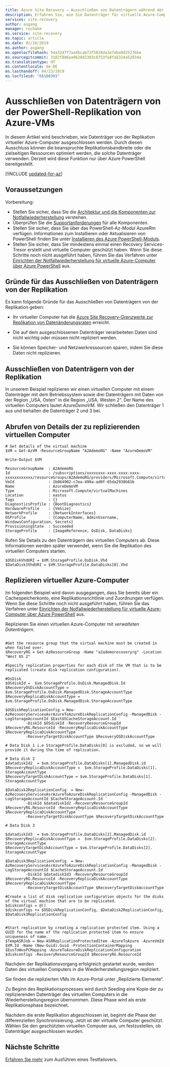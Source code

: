 ```yaml
---
title: Azure Site Recovery – Ausschließen von Datenträgern während der Replikation virtueller Azure-Computer mit Azure PowerShell | Microsoft-Dokumentation
description: Erfahren Sie, wie Sie Datenträger für virtuelle Azure-Computer mit Azure Site Recovery über Azure PowerShell ausschließen.
services: site-recovery
author: asgang
manager: rochakm
ms.service: site-recovery
ms.topic: article
ms.date: 02/18/2019
ms.author: asgang
ms.openlocfilehash: 54a32d7f7aa4bcab73f5828da3e7eba9d25276be
ms.sourcegitcommit: 3102f886aa962842303c8753fe8fa5324a52834a
ms.translationtype: HT
ms.contentlocale: de-DE
ms.lasthandoff: 04/23/2019
ms.locfileid: "66160303"
---
```

# <a name="exclude-disks-from-powershell-replication-of-azure-vms"></a>Ausschließen von Datenträgern von der PowerShell-Replikation von Azure-VMs

In diesem Artikel wird beschrieben, wie Datenträger von der Replikation virtueller Azure-Computer ausgeschlossen werden. Durch diesen Ausschluss können die beanspruchte Replikationsbandbreite oder die zielseitigen Ressourcen optimiert werden, die solche Datenträger verwenden. Derzeit wird diese Funktion nur über Azure PowerShell bereitgestellt.


[!INCLUDE [updated-for-az](../../includes/updated-for-az.md)]

## <a name="prerequisites"></a>Voraussetzungen

Vorbereitung:

- Stellen Sie sicher, dass Sie die [Architektur und die Komponenten zur Notfallwiederherstellung](azure-to-azure-architecture.md) verstehen.
- Überprüfen Sie die [Supportanforderungen](azure-to-azure-support-matrix.md) für alle Komponenten.
- Stellen Sie sicher, dass Sie über das PowerShell-Az-Modul AzureRm verfügen. Informationen zum Installieren oder Aktualisieren von PowerShell finden Sie unter [Installieren des Azure PowerShell-Moduls](https://docs.microsoft.com/powershell/azure/install-az-ps).
- Stellen Sie sicher, dass Sie mindestens einmal einen Recovery Services-Tresor erstellt und virtuelle Computer geschützt haben. Wenn Sie diese Schritte noch nicht ausgeführt haben, führen Sie das Verfahren unter [Einrichten der Notfallwiederherstellung für virtuelle Azure-Computer über Azure PowerShell](azure-to-azure-powershell.md) aus.

## <a name="why-exclude-disks-from-replication"></a>Gründe für das Ausschließen von Datenträgern von der Replikation
Es kann folgende Gründe für das Ausschließen von Datenträgern von der Replikation geben:

- Ihr virtueller Computer hat die [Azure Site Recovery-Grenzwerte zur Replikation von Datenänderungsraten](https://docs.microsoft.com/azure/site-recovery/azure-to-azure-support-matrix) erreicht.

- Die auf dem ausgeschlossenen Datenträger verarbeiteten Daten sind nicht wichtig oder müssen nicht repliziert werden.

- Sie können Speicher- und Netzwerkressourcen sparen, indem Sie diese Daten nicht replizieren.

## <a name="how-to-exclude-disks-from-replication"></a>Ausschließen von Datenträgern von der Replikation

In unserem Beispiel replizieren wir einen virtuellen Computer mit einem Datenträger mit dem Betriebssystem sowie drei Datenträgern mit Daten von der Region „USA, Osten“ in die Region „USA, Westen 2“. Der Name des virtuellen Computers lautet *AzureDemoVM*. Wir schließen den Datenträger 1 aus und behalten die Datenträger 2 und 3 bei.

## <a name="get-details-of-the-virtual-machines-to-replicate"></a>Abrufen von Details der zu replizierenden virtuellen Computer

```azurepowershell
# Get details of the virtual machine
$VM = Get-AzVM -ResourceGroupName "A2AdemoRG" -Name "AzureDemoVM"

Write-Output $VM     
```

```
ResourceGroupName  : A2AdemoRG
Id                 : /subscriptions/xxxxxxxx-xxxx-xxxx-xxxx-xxxxxxxxxxxx/resourceGroups/A2AdemoRG/providers/Microsoft.Compute/virtualMachines/AzureDemoVM
VmId               : 1b864902-c7ea-499a-ad0f-65da2930b81b
Name               : AzureDemoVM
Type               : Microsoft.Compute/virtualMachines
Location           : eastus
Tags               : {}
DiagnosticsProfile : {BootDiagnostics}
HardwareProfile    : {VmSize}
NetworkProfile     : {NetworkInterfaces}
OSProfile          : {ComputerName, AdminUsername, WindowsConfiguration, Secrets}
ProvisioningState  : Succeeded
StorageProfile     : {ImageReference, OsDisk, DataDisks}
```

Rufen Sie Details zu den Datenträgern des virtuellen Computers ab. Diese Informationen werden später verwendet, wenn Sie die Replikation des virtuellen Computers starten.

```azurepowershell
$OSDiskVhdURI = $VM.StorageProfile.OsDisk.Vhd
$DataDisk1VhdURI = $VM.StorageProfile.DataDisks[0].Vhd
```

## <a name="replicate-an-azure-virtual-machine"></a>Replizieren virtueller Azure-Computer

Im folgenden Beispiel wird davon ausgegangen, dass Sie bereits über ein Cachespeicherkonto, eine Replikationsrichtlinie und Zuordnungen verfügen. Wenn Sie diese Schritte noch nicht ausgeführt haben, führen Sie das Verfahren unter [Einrichten der Notfallwiederherstellung für virtuelle Azure-Computer über Azure PowerShell](azure-to-azure-powershell.md) aus.

Replizieren Sie einen virtuellen Azure-Computer mit *verwalteten Datenträgern*.

```azurepowershell

#Get the resource group that the virtual machine must be created in when failed over.
$RecoveryRG = Get-AzResourceGroup -Name "a2ademorecoveryrg" -Location "West US 2"

#Specify replication properties for each disk of the VM that is to be replicated (create disk replication configuration).

#OsDisk
$OSdiskId =  $vm.StorageProfile.OsDisk.ManagedDisk.Id
$RecoveryOSDiskAccountType = $vm.StorageProfile.OsDisk.ManagedDisk.StorageAccountType
$RecoveryReplicaDiskAccountType =  $vm.StorageProfile.OsDisk.ManagedDisk.StorageAccountType

$OSDiskReplicationConfig = New-AzRecoveryServicesAsrAzureToAzureDiskReplicationConfig -ManagedDisk -LogStorageAccountId $EastUSCacheStorageAccount.Id `
         -DiskId $OSdiskId -RecoveryResourceGroupId  $RecoveryRG.ResourceId -RecoveryReplicaDiskAccountType  $RecoveryReplicaDiskAccountType `
         -RecoveryTargetDiskAccountType $RecoveryOSDiskAccountType

# Data Disk 1 i.e StorageProfile.DataDisks[0] is excluded, so we will provide it during the time of replication. 

# Data disk 2
$datadiskId2  = $vm.StorageProfile.DataDisks[1].ManagedDisk.id
$RecoveryReplicaDiskAccountType =  $vm.StorageProfile.DataDisks[1]. StorageAccountType
$RecoveryTargetDiskAccountType = $vm.StorageProfile.DataDisks[1]. StorageAccountType

$DataDisk2ReplicationConfig  = New-AzRecoveryServicesAsrAzureToAzureDiskReplicationConfig -ManagedDisk -LogStorageAccountId $CacheStorageAccount.Id `
         -DiskId $datadiskId2 -RecoveryResourceGroupId  $RecoveryRG.ResourceId -RecoveryReplicaDiskAccountType  $RecoveryReplicaDiskAccountType `
         -RecoveryTargetDiskAccountType $RecoveryTargetDiskAccountType

# Data Disk 3

$datadiskId3  = $vm.StorageProfile.DataDisks[2].ManagedDisk.id
$RecoveryReplicaDiskAccountType =  $vm.StorageProfile.DataDisks[2]. StorageAccountType
$RecoveryTargetDiskAccountType = $vm.StorageProfile.DataDisks[2]. StorageAccountType

$DataDisk3ReplicationConfig  = New-AzRecoveryServicesAsrAzureToAzureDiskReplicationConfig -ManagedDisk -LogStorageAccountId $CacheStorageAccount.Id `
         -DiskId $datadiskId3 -RecoveryResourceGroupId  $RecoveryRG.ResourceId -RecoveryReplicaDiskAccountType  $RecoveryReplicaDiskAccountType `
         -RecoveryTargetDiskAccountType $RecoveryTargetDiskAccountType

#Create a list of disk replication configuration objects for the disks of the virtual machine that are to be replicated.
$diskconfigs = @()
$diskconfigs += $OSDiskReplicationConfig, $DataDisk2ReplicationConfig, $DataDisk3ReplicationConfig


#Start replication by creating a replication protected item. Using a GUID for the name of the replication protected item to ensure uniqueness of name.
$TempASRJob = New-ASRReplicationProtectedItem -AzureToAzure -AzureVmId $VM.Id -Name (New-Guid).Guid -ProtectionContainerMapping $EusToWusPCMapping -AzureToAzureDiskReplicationConfiguration $diskconfigs -RecoveryResourceGroupId $RecoveryRG.ResourceId
```

Nachdem der Replikationsvorgang erfolgreich gestartet wurde, werden Daten des virtuellen Computers in die Wiederherstellungsregion repliziert.

Sie finden die replizierten VMs im Azure-Portal unter „Replizierte Elemente“.

Zu Beginn des Replikationsprozesses wird durch Seeding eine Kopie der zu replizierenden Datenträger des virtuellen Computers in die Wiederherstellungsregion übernommen. Diese Phase wird als erste Replikationsphase bezeichnet.

Nachdem die erste Replikation abgeschlossen ist, beginnt die Phase der differenziellen Synchronisierung. Jetzt ist der virtuelle Computer geschützt. Wählen Sie den geschützten virtuellen Computer aus, um festzustellen, ob Datenträger ausgeschlossen wurden.

## <a name="next-steps"></a>Nächste Schritte

[Erfahren Sie mehr](site-recovery-test-failover-to-azure.md) zum Ausführen eines Testfailovers.
